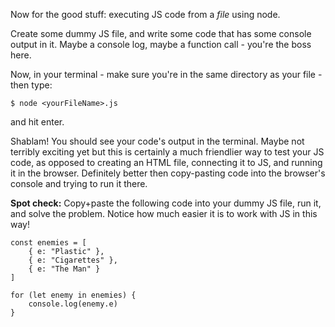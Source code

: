 
Now for the good stuff: executing JS code from a _file_ using node.

  

Create some dummy JS file, and write some code that has some console output in it. Maybe a console log, maybe a function call - you're the boss here.

  

Now, in your terminal - make sure you're in the same directory as your file - then type: 
```
$ node <yourFileName>.js
```
and hit enter.

  

Shablam! You should see your code's output in the terminal. Maybe not terribly exciting yet but this is certainly a much friendlier way to test your JS code, as opposed to creating an HTML file, connecting it to JS, and running it in the browser. Definitely better then copy-pasting code into the browser's console and trying to run it there.

  

**Spot check:** Copy+paste the following code into your dummy JS file, run it, and solve the problem. Notice how much easier it is to work with JS in this way!

  
```
const enemies = [
    { e: "Plastic" },
    { e: "Cigarettes" },
    { e: "The Man" }
]

for (let enemy in enemies) {
    console.log(enemy.e)
}
```